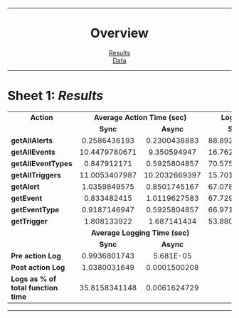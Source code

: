 * * *

<center>

# Overview

[Results](#table0)  
[Data](#table1)  
</center>

* * *

<a name="table0">

# Sheet 1: _Results_

</a>

<table cellspacing="0" border="0">

<tbody>

<tr>

<td height="17" align="center"><b>Action</b></td>

<td colspan="2" valign="middle" align="center"><b>Average Action Time (sec)</b></td>

<td colspan="2" valign="middle" align="center"><b>Logging as % of total time</b></td>

</tr>

<tr>
<td></td>

<td align="center"><b>Sync</b></td>

<td align="center"><b>Async</b></td>

<td align="center"><b>Sync</b></td>

<td align="center"><b>Async</b></td>

</tr>

<tr>

<td height="17" align="left"><b>getAllAlerts</b></td>

<td sdval="0.25864361925" sdnum="1033;" align="center">0.2586436193</td>

<td sdval="0.230043888333333" sdnum="1033;" align="center">0.2300438883</td>

<td sdval="88.8920565382241" sdnum="1033;" align="center">88.8920565382</td>

<td sdval="0.104145443601379" sdnum="1033;" align="center">0.1041454436</td>

</tr>

<tr>

<td height="17" align="left"><b>getAllEvents</b></td>

<td sdval="10.447978067125" sdnum="1033;" align="center">10.4479780671</td>

<td sdval="9.350594947" sdnum="1033;" align="center">9.350594947</td>

<td sdval="16.7622780366127" sdnum="1033;" align="center">16.7622780366</td>

<td sdval="0.00152895598140047" sdnum="1033;" align="center">0.001528956</td>

</tr>

<tr>

<td height="17" align="left"><b>getAllEventTypes</b></td>

<td sdval="0.847912171" sdnum="1033;" align="center">0.847912171</td>

<td sdval="0.592580485666667" sdnum="1033;" align="center">0.5925804857</td>

<td sdval="70.5750694497912" sdnum="1033;" align="center">70.5750694498</td>

<td sdval="0.0603118046006795" sdnum="1033;" align="center">0.0603118046</td>

</tr>

<tr>

<td height="17" align="left"><b>getAllTriggers</b></td>

<td sdval="11.0053407987143" sdnum="1033;" align="center">11.0053407987</td>

<td sdval="10.2032669396667" sdnum="1033;" align="center">10.2032669397</td>

<td sdval="15.7014790298825" sdnum="1033;" align="center">15.7014790299</td>

<td sdval="0.00188544878706323" sdnum="1033;" align="center">0.0018854488</td>

</tr>

<tr>

<td height="17" align="left"><b>getAlert</b></td>

<td sdval="1.0359849575" sdnum="1033;" align="center">1.0359849575</td>

<td sdval="0.850174516666667" sdnum="1033;" align="center">0.8501745167</td>

<td sdval="67.0783010872927" sdnum="1033;" align="center">67.0783010873</td>

<td sdval="0.0277967195034108" sdnum="1033;" align="center">0.0277967195</td>

</tr>

<tr>

<td height="17" align="left"><b>getEvent</b></td>

<td sdval="0.833482415" sdnum="1033;" align="center">0.833482415</td>

<td sdval="1.01196275833333" sdnum="1033;" align="center">1.0119627583</td>

<td sdval="67.7295933431639" sdnum="1033;" align="center">67.7295933432</td>

<td sdval="0.0154028548063576" sdnum="1033;" align="center">0.0154028548</td>

</tr>

<tr>

<td height="17" align="left"><b>getEventType</b></td>

<td sdval="0.918714694666667" sdnum="1033;" align="center">0.9187146947</td>

<td sdval="0.592580485666667" sdnum="1033;" align="center">0.5925804857</td>

<td sdval="66.9714884485034" sdnum="1033;" align="center">66.9714884485</td>

<td sdval="0.0603118046006795" sdnum="1033;" align="center">0.0603118046</td>

</tr>

<tr>

<td height="17" align="left"><b>getTrigger</b></td>

<td sdval="1.808133922" sdnum="1033;" align="center">1.808133922</td>

<td sdval="1.687141434" sdnum="1033;" align="center">1.687141434</td>

<td sdval="53.8803674170704" sdnum="1033;" align="center">53.8803674171</td>

<td sdval="0.00690082226486682" sdnum="1033;" align="center">0.0069008223</td>

</tr>

<tr>

<td></td>

<td colspan="2" valign="middle" align="center"><b>Average Logging Time (sec)</b></td>

</tr>

<tr>

<td></td>

<td align="center"><b>Sync</b></td>

<td align="center"><b>Async</b></td>

</tr>

<tr>

<td height="17" align="left"><b>Pre action Log</b></td>

<td sdval="0.993680174333333" sdnum="1033;" align="center">0.9936801743</td>

<td sdval="0.0000568082619047619" sdnum="1033;0;0.000E+00" align="center">5.681E-05</td>

</tr>

<tr>

<td height="17" align="left"><b>Post action Log</b></td>

<td sdval="1.03800316492593" sdnum="1033;" align="center">1.0380031649</td>

<td sdval="0.000150020761904762" sdnum="1033;" align="center">0.0001500208</td>

</tr>

<tr>

<td height="17" align="left"><b>Logs as % of total function time</b></td>

<td sdval="35.815834114764" sdnum="1033;" align="center">35.8158341148</td>

<td sdval="0.00616247291305686" sdnum="1033;" align="center">0.0061624729</td>

</tr>

</tbody>

</table>

* * *

